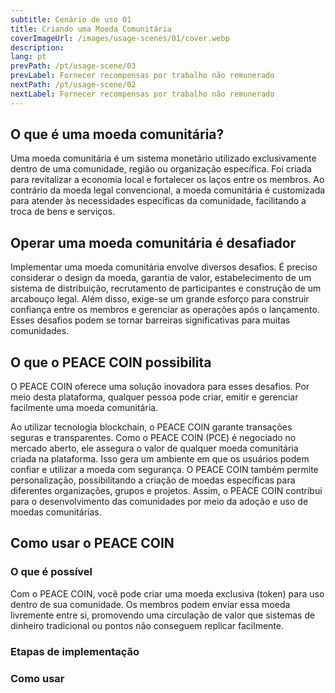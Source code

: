 ```yaml
---
subtitle: Cenário de uso 01
title: Criando uma Moeda Comunitária
coverImageUrl: /images/usage-scenes/01/cover.webp
description:
lang: pt
prevPath: /pt/usage-scene/03
prevLabel: Fornecer recompensas por trabalho não remunerado
nextPath: /pt/usage-scene/02
nextLabel: Fornecer recompensas por trabalho não remunerado
---
```


## O que é uma moeda comunitária?

Uma moeda comunitária é um sistema monetário utilizado exclusivamente dentro de uma comunidade, região ou organização específica.
Foi criada para revitalizar a economia local e fortalecer os laços entre os membros.
Ao contrário da moeda legal convencional, a moeda comunitária é customizada para atender às necessidades específicas da comunidade, facilitando a troca de bens e serviços.

## Operar uma moeda comunitária é desafiador

Implementar uma moeda comunitária envolve diversos desafios.
É preciso considerar o design da moeda, garantia de valor, estabelecimento de um sistema de distribuição, recrutamento de participantes e construção de um arcabouço legal.
Além disso, exige-se um grande esforço para construir confiança entre os membros e gerenciar as operações após o lançamento.
Esses desafios podem se tornar barreiras significativas para muitas comunidades.

## O que o PEACE COIN possibilita

O PEACE COIN oferece uma solução inovadora para esses desafios.
Por meio desta plataforma, qualquer pessoa pode criar, emitir e gerenciar facilmente uma moeda comunitária.

Ao utilizar tecnologia blockchain, o PEACE COIN garante transações seguras e transparentes.
Como o PEACE COIN (PCE) é negociado no mercado aberto, ele assegura o valor de qualquer moeda comunitária criada na plataforma.
Isso gera um ambiente em que os usuários podem confiar e utilizar a moeda com segurança.
O PEACE COIN também permite personalização, possibilitando a criação de moedas específicas para diferentes organizações, grupos e projetos.
Assim, o PEACE COIN contribui para o desenvolvimento das comunidades por meio da adoção e uso de moedas comunitárias.

## Como usar o PEACE COIN

### O que é possível

Com o PEACE COIN, você pode criar uma moeda exclusiva (token) para uso dentro de sua comunidade.
Os membros podem enviar essa moeda livremente entre si, promovendo uma circulação de valor que sistemas de dinheiro tradicional ou pontos não conseguem replicar facilmente.

### Etapas de implementação

<UsageSceneSetup locale="pt" />

### Como usar

<UsageSceneHowToUse locale="pt" />

